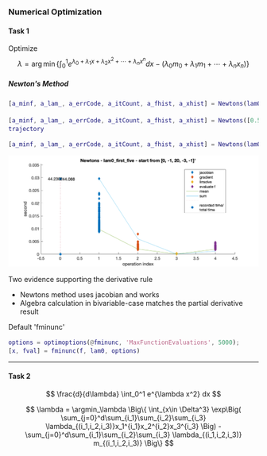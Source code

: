 ### Numerical Optimization

#### Task 1
Optimize
$$
\lambda = \arg\min\left \{ \int_0^1 e^{\lambda_0+\lambda_1x+\lambda_2x^2+\cdots +\lambda_n x^n}dx-(\lambda_0m_0+\lambda_1m_1+\cdots+\lambda_nx_n)\right\}
$$

##### Newton's Method
```MATLAB
[a_minf, a_lam_, a_errCode, a_itCount, a_fhist, a_xhist] = Newtons(lam0_true_5, [3, 1, 2, 3, -1], 0.0001, 200);

[a_minf, a_lam_, a_errCode, a_itCount, a_fhist, a_xhist] = Newtons([0.5, 0.1], [2, 2], 0.0001, 100);  
trajectory  
```

```MATLAB
[a_minf, a_lam_, a_errCode, a_itCount, a_fhist, a_xhist] = Newtons(lam0_true_5, [0, -1, 20, -3, -1], 0.0001, 1000);
```
![](newton_time.png)

Two evidence supporting the derivative rule
- Newtons method uses jacobian and works
- Algebra calculation in bivariable-case matches the partial derivative result

Default 'fminunc'  
```MATLAB
options = optimoptions(@fminunc, 'MaxFunctionEvaluations', 5000);
[x, fval] = fminunc(f, lam0, options)  
```


***

#### Task 2

$$
\frac{d}{d\lambda} \int_0^1 e^{\lambda x^2} dx
$$

$$
\lambda = \argmin_\lambda \Big\{ \int_{x\in \Delta^3} \exp\Big( \sum_{j=0}^d\sum_{i_1}\sum_{i_2}\sum_{i_3} \lambda_{(i_1,i_2,i_3)}x_1^{i_1}x_2^{i_2}x_3^{i_3} \Big) - \sum_{j=0}^d\sum_{i_1}\sum_{i_2}\sum_{i_3} \lambda_{(i_1,i_2,i_3)} m_{(i_1,i_2,i_3)}  \Big\}
$$

